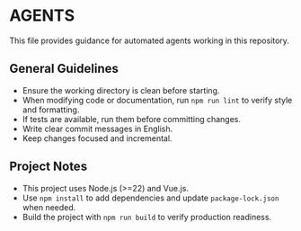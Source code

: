 # AGENTS

This file provides guidance for automated agents working in this repository.

## General Guidelines
- Ensure the working directory is clean before starting.
- When modifying code or documentation, run `npm run lint` to verify style and formatting.
- If tests are available, run them before committing changes.
- Write clear commit messages in English.
- Keep changes focused and incremental.

## Project Notes
- This project uses Node.js (>=22) and Vue.js.
- Use `npm install` to add dependencies and update `package-lock.json` when needed.
- Build the project with `npm run build` to verify production readiness.

